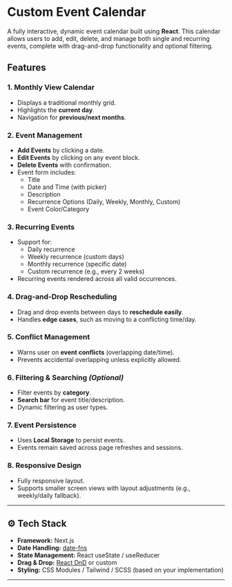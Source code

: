 #  Custom Event Calendar

A fully interactive, dynamic event calendar built using **React**. This calendar allows users to add, edit, delete, and manage both single and recurring events, complete with drag-and-drop functionality and optional filtering.

## Features

### 1.  Monthly View Calendar
- Displays a traditional monthly grid.
- Highlights the **current day**.
- Navigation for **previous/next months**.

### 2.  Event Management
- **Add Events** by clicking a date.
- **Edit Events** by clicking on any event block.
- **Delete Events** with confirmation.
- Event form includes:
  - Title
  - Date and Time (with picker)
  - Description
  - Recurrence Options (Daily, Weekly, Monthly, Custom)
  - Event Color/Category

### 3.  Recurring Events
- Support for:
  - Daily recurrence
  - Weekly recurrence (custom days)
  - Monthly recurrence (specific date)
  - Custom recurrence (e.g., every 2 weeks)
- Recurring events rendered across all valid occurrences.

### 4. Drag-and-Drop Rescheduling
- Drag and drop events between days to **reschedule easily**.
- Handles **edge cases**, such as moving to a conflicting time/day.

### 5.  Conflict Management
- Warns user on **event conflicts** (overlapping date/time).
- Prevents accidental overlapping unless explicitly allowed.

### 6.  Filtering & Searching *(Optional)*
- Filter events by **category**.
- **Search bar** for event title/description.
- Dynamic filtering as user types.

### 7. Event Persistence
- Uses **Local Storage** to persist events.
- Events remain saved across page refreshes and sessions.

### 8. Responsive Design 
- Fully responsive layout.
- Supports smaller screen views with layout adjustments (e.g., weekly/daily fallback).

---

## ⚙️ Tech Stack

- **Framework:** Next.js
- **Date Handling:** [date-fns](https://date-fns.org/)
- **State Management:** React useState / useReducer
- **Drag & Drop:** [React DnD](https://react-dnd.github.io/react-dnd/) or custom
- **Styling:** CSS Modules / Tailwind / SCSS (based on your implementation)

---



